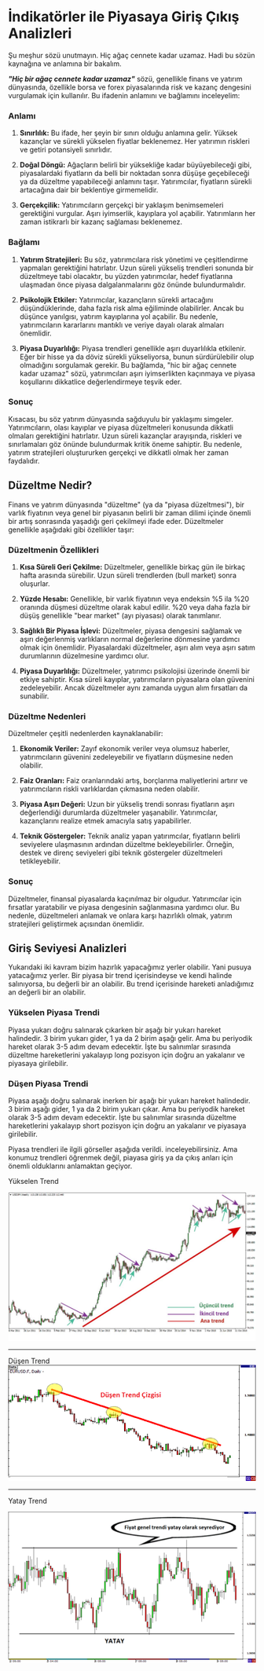 # İndikatörler ile Piyasaya Giriş Çıkış Analizleri

Şu meşhur sözü unutmayın. Hiç ağaç cennete kadar uzamaz. Hadi bu sözün kaynağına ve anlamına bir bakalım.

***"Hiç bir ağaç cennete kadar uzamaz"*** sözü, genellikle finans ve yatırım dünyasında, özellikle borsa ve forex piyasalarında risk ve kazanç dengesini vurgulamak için kullanılır. Bu ifadenin anlamını ve bağlamını inceleyelim:

### Anlamı

1. **Sınırlılık:** Bu ifade, her şeyin bir sınırı olduğu anlamına gelir. Yüksek kazançlar ve sürekli yükselen fiyatlar beklenemez. Her yatırımın riskleri ve getiri potansiyeli sınırlıdır.
  
2. **Doğal Döngü:** Ağaçların belirli bir yüksekliğe kadar büyüyebileceği gibi, piyasalardaki fiyatların da belli bir noktadan sonra düşüşe geçebileceği ya da düzeltme yapabileceği anlamını taşır. Yatırımcılar, fiyatların sürekli artacağına dair bir beklentiye girmemelidir.

3. **Gerçekçilik:** Yatırımcıların gerçekçi bir yaklaşım benimsemeleri gerektiğini vurgular. Aşırı iyimserlik, kayıplara yol açabilir. Yatırımların her zaman istikrarlı bir kazanç sağlaması beklenemez.

### Bağlamı

1. **Yatırım Stratejileri:** Bu söz, yatırımcılara risk yönetimi ve çeşitlendirme yapmaları gerektiğini hatırlatır. Uzun süreli yükseliş trendleri sonunda bir düzeltmeye tabi olacaktır, bu yüzden yatırımcılar, hedef fiyatlarına ulaşmadan önce piyasa dalgalanmalarını göz önünde bulundurmalıdır.

2. **Psikolojik Etkiler:** Yatırımcılar, kazançların sürekli artacağını düşündüklerinde, daha fazla risk alma eğiliminde olabilirler. Ancak bu düşünce yanılgısı, yatırım kayıplarına yol açabilir. Bu nedenle, yatırımcıların kararlarını mantıklı ve veriye dayalı olarak almaları önemlidir.

3. **Piyasa Duyarlılığı:** Piyasa trendleri genellikle aşırı duyarlılıkla etkilenir. Eğer bir hisse ya da döviz sürekli yükseliyorsa, bunun sürdürülebilir olup olmadığını sorgulamak gerekir. Bu bağlamda, "hic bir ağaç cennete kadar uzamaz" sözü, yatırımcıları aşırı iyimserlikten kaçınmaya ve piyasa koşullarını dikkatlice değerlendirmeye teşvik eder.

### Sonuç

Kısacası, bu söz yatırım dünyasında sağduyulu bir yaklaşımı simgeler. Yatırımcıların, olası kayıplar ve piyasa düzeltmeleri konusunda dikkatli olmaları gerektiğini hatırlatır. Uzun süreli kazançlar arayışında, riskleri ve sınırlamaları göz önünde bulundurmak kritik öneme sahiptir. Bu nedenle, yatırım stratejileri oluştururken gerçekçi ve dikkatli olmak her zaman faydalıdır.

## Düzeltme Nedir?

Finans ve yatırım dünyasında "düzeltme" (ya da "piyasa düzeltmesi"), bir varlık fiyatının veya genel bir piyasanın belirli bir zaman dilimi içinde önemli bir artış sonrasında yaşadığı geri çekilmeyi ifade eder. Düzeltmeler genellikle aşağıdaki gibi özellikler taşır:

### Düzeltmenin Özellikleri

1. **Kısa Süreli Geri Çekilme:** Düzeltmeler, genellikle birkaç gün ile birkaç hafta arasında sürebilir. Uzun süreli trendlerden (bull market) sonra oluşurlar.

2. **Yüzde Hesabı:** Genellikle, bir varlık fiyatının veya endeksin %5 ila %20 oranında düşmesi düzeltme olarak kabul edilir. %20 veya daha fazla bir düşüş genellikle "bear market" (ayı piyasası) olarak tanımlanır.

3. **Sağlıklı Bir Piyasa İşlevi:** Düzeltmeler, piyasa dengesini sağlamak ve aşırı değerlenmiş varlıkların normal değerlerine dönmesine yardımcı olmak için önemlidir. Piyasalardaki düzeltmeler, aşırı alım veya aşırı satım durumlarının düzelmesine yardımcı olur.

4. **Piyasa Duyarlılığı:** Düzeltmeler, yatırımcı psikolojisi üzerinde önemli bir etkiye sahiptir. Kısa süreli kayıplar, yatırımcıların piyasalara olan güvenini zedeleyebilir. Ancak düzeltmeler aynı zamanda uygun alım fırsatları da sunabilir.

### Düzeltme Nedenleri

Düzeltmeler çeşitli nedenlerden kaynaklanabilir:

1. **Ekonomik Veriler:** Zayıf ekonomik veriler veya olumsuz haberler, yatırımcıların güvenini zedeleyebilir ve fiyatların düşmesine neden olabilir.

2. **Faiz Oranları:** Faiz oranlarındaki artış, borçlanma maliyetlerini artırır ve yatırımcıların riskli varlıklardan çıkmasına neden olabilir.

3. **Piyasa Aşırı Değeri:** Uzun bir yükseliş trendi sonrası fiyatların aşırı değerlendiği durumlarda düzeltmeler yaşanabilir. Yatırımcılar, kazançlarını realize etmek amacıyla satış yapabilirler.

4. **Teknik Göstergeler:** Teknik analiz yapan yatırımcılar, fiyatların belirli seviyelere ulaşmasının ardından düzeltme bekleyebilirler. Örneğin, destek ve direnç seviyeleri gibi teknik göstergeler düzeltmeleri tetikleyebilir.

### Sonuç

Düzeltmeler, finansal piyasalarda kaçınılmaz bir olgudur. Yatırımcılar için fırsatlar yaratabilir ve piyasa dengesinin sağlanmasına yardımcı olur. Bu nedenle, düzeltmeleri anlamak ve onlara karşı hazırlıklı olmak, yatırım stratejileri geliştirmek açısından önemlidir.

## Giriş Seviyesi Analizleri

Yukarıdaki iki kavram bizim hazırlık yapacağımız yerler olabilir. Yani pusuya yatacağımız yerler. Bir piyasa bir trend içerisindeyse ve kendi halinde salınıyorsa, bu değerli bir an olabilir. Bu trend içerisinde hareketi anladığımız an değerli bir an olabilir.

### Yükselen Piyasa Trendi

Piyasa yukarı doğru salınarak çıkarken bir aşağı bir yukarı hareket halindedir. 3 birim yukarı gider, 1 ya da 2 birim aşağı gelir. Ama bu periyodik hareket olarak 3-5 adım devam edecektir. İşte bu salınımlar sırasında düzeltme hareketlerini yakalayıp long pozisyon için doğru an yakalanır ve piyasaya girilebilir.

### Düşen Piyasa Trendi

Piyasa aşağı doğru salınarak inerken bir aşağı bir yukarı hareket halindedir. 3 birim aşağı gider, 1 ya da 2 birim yukarı çıkar. Ama bu periyodik hareket olarak 3-5 adım devam edecektir. İşte bu salınımlar sırasında düzeltme hareketlerini yakalayıp short pozisyon için doğru an yakalanır ve piyasaya girilebilir.

Piyasa trendleri ile ilgili görseller aşağıda verildi. inceleyebilirsiniz. Ama konumuz trendleri öğrenmek değil, piayasa giriş ya da çıkış anları için önemli olduklarını anlamaktan geçiyor.

Yükselen Trend

![Yükselen Trend](./images/yukselen-trend.png)

---
 
Düşen Trend
![Düşen Trend](./images/dusen-trend.png)

---

Yatay Trend

![yatay Trend](./images/yatay-trend.png)